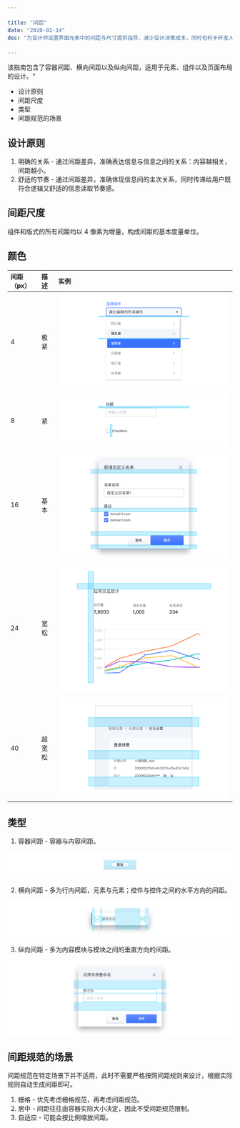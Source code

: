 ```yaml
---

title: "间距"
date: "2020-02-14"
des: "为设计师设置界面元素中的间距与尺寸提供指导，减少设计决策成本，同时也利于开发人员理解其中的规则。

---
```


该指南包含了容器间距、横向间距以及纵向间距，适用于元素、组件以及页面布局的设计。"

- 设计原则
- 间距尺度
- 类型
- 间距规范的场景

## 设计原则

1. 明确的关系 - 通过间距差异，准确表达信息与信息之间的关系：内容越相关，间距越小。
2. 舒适的节奏 - 通过间距差异，准确体现信息间的主次关系，同时传递给用户既符合逻辑又舒适的信息读取节奏感。

## 间距尺度

组件和版式的所有间距均以 4 像素为增量，构成间距的基本度量单位。

## 颜色

| 间距（px） | 描述   | 实例                        |
| :--------- | :----- | :-------------------------- |
| 4          | 极紧   | ![spacing-1](spacing-1.jpg) |
| 8          | 紧     | ![spacing-2](spacing-2.jpg) |
| 16         | 基本   | ![spacing-3](spacing-3.jpg) |
| 24         | 宽松   | ![spacing-4](spacing-4.jpg) |
| 40         | 超宽松 | ![spacing-5](spacing-5.jpg) |

## 类型

1. 容器间距 - 容器与内容间距。

![spacing-6](spacing-6.jpg)

2. 横向间距 - 多为行内间距，元素与元素；控件与控件之间的水平方向的间距。

![spacing-7](spacing-7.jpg)

3. 纵向间距 - 多为内容模块与模块之间的垂直方向的间距。

![spacing-8](spacing-8.jpg)

## 间距规范的场景

间距规范在特定场景下并不适用，此时不需要严格按照间距规则来设计，根据实际规则自动生成间距即可。

1. 栅格 - 优先考虑栅格规范，再考虑间距规范。
2. 居中 - 间距往往由容器实际大小决定，因此不受间距规范限制。
3. 自适应 - 可能会按比例缩放间距。
